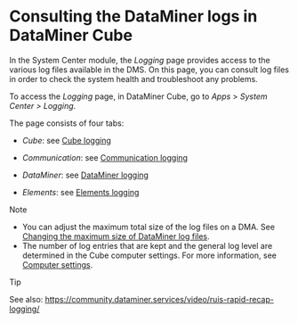 # Consulting the DataMiner logs in DataMiner Cube

In the System Center module, the *Logging* page provides access to the various log files available in the DMS. On this page, you can consult log files in order to check the system health and troubleshoot any problems.

To access the *Logging* page, in DataMiner Cube, go to *Apps* > *System Center \> Logging*.

The page consists of four tabs:

- *Cube*: see [Cube logging](Cube_logging.md)

- *Communication*: see [Communication logging](Communication_logging.md)

- *DataMiner*: see [DataMiner logging](DataMiner_logging.md)

- *Elements*: see [Elements logging](Elements_logging.md)

> [!NOTE]
> -  You can adjust the maximum total size of the log files on a DMA. See [Changing the maximum size of DataMiner log files](Changing_the_maximum_size_of_DataMiner_log_files.md).
> -  The number of log entries that are kept and the general log level are determined in the Cube computer settings. For more information, see [Computer settings](../../part_1/GettingStarted/Computer_settings.md).

> [!TIP]
> See also:
> <https://community.dataminer.services/video/ruis-rapid-recap-logging/> 
